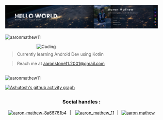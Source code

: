 <img align="center" src="https://raw.githubusercontent.com/AaronMathew11/AaronMathew11/main/final.png"/>

<p align="left"> <img src="https://komarev.com/ghpvc/?username=aaronmathew11&label=Profile%20views&color=0e75b6&style=flat" alt="aaronmathew11" /> </p>
<img align="right" alt="Coding" width="400" src="https://cdn.dribbble.com/users/511174/screenshots/6689731/loop_2.gif" >
<h1></h1>

<p align="left">
 
 > Currently learning Android Dev using Kotlin
 
 > Reach me at aaronstone11.2001@gmail.com</p>
 
 <br/>
 
<img align="left" src="https://github-readme-stats.vercel.app/api/top-langs?username=aaronmathew11&show_icons=true&locale=en&layout=compact&theme=react" alt="aaronmathew11" />
&nbsp;



 [![Ashutosh's github activity graph](https://activity-graph.herokuapp.com/graph?username=AaronMathew11&theme=react-dark)](https://github.com/ashutosh00710/github-readme-activity-graph)


<h2> </h2>


<h3 align="center">Social handles :</h3>
<p align="center">
<a href="https://linkedin.com/in/aaron-mathew-8a66761b4" target="blank"><img align="center" src="https://raw.githubusercontent.com/rahuldkjain/github-profile-readme-generator/master/src/images/icons/Social/linked-in-alt.svg" alt="aaron-mathew-8a66761b4" height="20" width="20" /></a> &nbsp |  &nbsp
 <a href="https://instagram.com/aaron_mathew_11" target="blank"><img align="center" src="https://raw.githubusercontent.com/rahuldkjain/github-profile-readme-generator/master/src/images/icons/Social/instagram.svg" alt="aaron_mathew_11" height="20" width="20" /></a>&nbsp  |  &nbsp
<a href="https://fb.com/aaron mathew" target="blank"><img align="center" src="https://raw.githubusercontent.com/rahuldkjain/github-profile-readme-generator/master/src/images/icons/Social/facebook.svg" alt="aaron mathew" height="20" width="20" /></a>
 <p align ="center">
  


</p>
<p></p>


